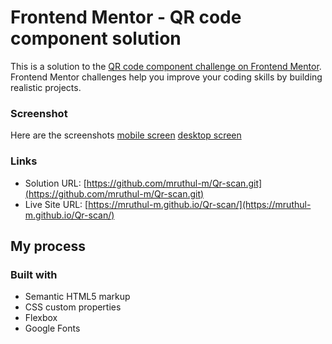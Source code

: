 # Frontend Mentor - QR code component solution

This is a solution to the [QR code component challenge on Frontend Mentor](https://www.frontendmentor.io/challenges/qr-code-component-iux_sIO_H). Frontend Mentor challenges help you improve your coding skills by building realistic projects. 




### Screenshot
Here are the screenshots
[mobile screen](../Screenshots/mobile_screenshot)
[desktop screen](../Screenshots/desktop_screenshot)



### Links

- Solution URL: [https://github.com/mruthul-m/Qr-scan.git](https://github.com/mruthul-m/Qr-scan.git)
- Live Site URL: [https://mruthul-m.github.io/Qr-scan/](https://mruthul-m.github.io/Qr-scan/)

## My process

### Built with

- Semantic HTML5 markup
- CSS custom properties
- Flexbox
- Google Fonts






